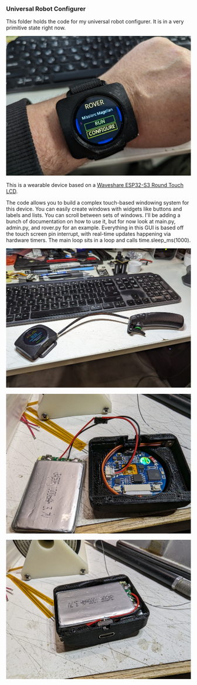 ### Universal Robot Configurer

This folder holds the code for my universal robot configurer. It is in a very primitive state right now.

![](images/PXL_20240305_013810338.jpg)

This is a wearable device based on a [Waveshare ESP32-S3 Round Touch LCD](https://www.waveshare.com/esp32-s3-touch-lcd-1.28.htm).

The code allows you to build a complex touch-based windowing system for this device. You can easily create windows with widgets like buttons and labels and lists. You can scroll between sets of windows. I'll be adding a bunch of documentation on how to use it, but for now look at main.py, admin.py, and rover.py for an example. Everything in this GUI is based off the touch screen pin interrupt, with real-time updates happening via hardware timers. The main loop sits in a loop and calls time.sleep_ms(1000).

![](images/PXL_20240304_235733175.jpg)

![](images/PXL_20240228_012842145.jpg)

![](images/PXL_20240228_012910481.jpg)

